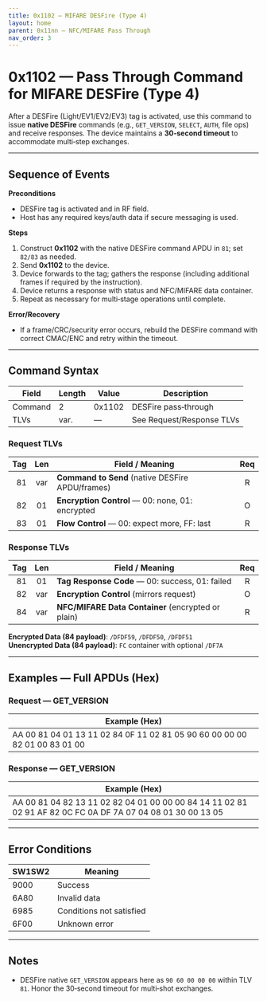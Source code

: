 ```yaml
---
title: 0x1102 — MIFARE DESFire (Type 4)
layout: home
parent: 0x11nn – NFC/MIFARE Pass Through
nav_order: 3
---
```


# 0x1102 — Pass Through Command for MIFARE DESFire (Type 4)

After a DESFire (Light/EV1/EV2/EV3) tag is activated, use this command to issue **native DESFire** commands (e.g., `GET_VERSION`, `SELECT`, `AUTH`, file ops) and receive responses. The device maintains a **30‑second timeout** to accommodate multi‑step exchanges.

---

## Sequence of Events

**Preconditions**
- DESFire tag is activated and in RF field.
- Host has any required keys/auth data if secure messaging is used.

**Steps**
1. Construct **0x1102** with the native DESFire command APDU in `81`; set `82/83` as needed.
2. Send **0x1102** to the device.
3. Device forwards to the tag; gathers the response (including additional frames if required by the instruction).
4. Device returns a response with status and NFC/MIFARE data container.
5. Repeat as necessary for multi‑stage operations until complete.

**Error/Recovery**
- If a frame/CRC/security error occurs, rebuild the DESFire command with correct CMAC/ENC and retry within the timeout.

---

## Command Syntax

| Field   | Length | Value   | Description |
|---------|--------|---------|-------------|
| Command | 2      | 0x1102  | DESFire pass‑through |
| TLVs    | var.   | —       | See Request/Response TLVs |

### Request TLVs
| Tag | Len | Field / Meaning | Req |
|----:|:---:|------------------|:---:|
| 81  | var | **Command to Send** (native DESFire APDU/frames) | R |
| 82  | 01  | **Encryption Control** — 00: none, 01: encrypted | O |
| 83  | 01  | **Flow Control** — 00: expect more, FF: last | R |

### Response TLVs
| Tag | Len | Field / Meaning | Req |
|----:|:---:|------------------|:---:|
| 81  | 01  | **Tag Response Code** — 00: success, 01: failed | R |
| 82  | var | **Encryption Control** (mirrors request) | O |
| 84  | var | **NFC/MIFARE Data Container** (encrypted or plain) | R |

**Encrypted Data (84 payload)**: `/DFDF59`, `/DFDF50`, `/DFDF51`  
**Unencrypted Data (84 payload)**: `FC` container with optional `/DF7A`

---

## Examples — Full APDUs (Hex)

### Request — GET_VERSION
| Example (Hex) |
|---------------|
| AA 00 81 04 01 13 11 02 84 0F 11 02 81 05 90 60 00 00 00 82 01 00 83 01 00 |

### Response — GET_VERSION
| Example (Hex) |
|---------------|
| AA 00 81 04 82 13 11 02 82 04 01 00 00 00 84 14 11 02 81 02 91 AF 82 0C FC 0A DF 7A 07 04 08 01 30 00 13 05 |

---

## Error Conditions
| SW1SW2 | Meaning |
|--------|---------|
| 9000   | Success |
| 6A80   | Invalid data |
| 6985   | Conditions not satisfied |
| 6F00   | Unknown error |

---

## Notes
- DESFire native `GET_VERSION` appears here as `90 60 00 00 00` within TLV `81`. Honor the 30‑second timeout for multi‑shot exchanges.
